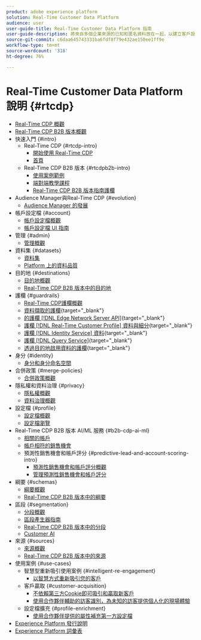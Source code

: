 ```yaml
---
product: adobe experience platform
solution: Real-Time Customer Data Platform
audience: user
user-guide-title: Real-Time Customer Data Platform 指南
user-guide-description: 將來自多個企業來源的已知和匿名資料放在一起，以建立客戶設定檔，從這些設定檔建立對象區段，並對協力廠商目的地啟動這些區段。
source-git-commit: c6daa645743331ba6fdf8f79e432ae150ee1ff9e
workflow-type: tm+mt
source-wordcount: '318'
ht-degree: 76%

---
```



# Real-Time Customer Data Platform 說明 {#rtcdp}

* [Real-Time CDP 概觀](overview.md)
* [Real-Time CDP B2B 版本概觀](b2b-overview.md)
* 快速入門 {#intro}
   * Real-Time CDP {#rtcdp-intro}
      * [開始使用 Real-Time CDP](get-started.md)
      * [首頁](home-page-dashboards.md)
   * Real-Time CDP B2B 版本 {#rtcdpb2b-intro}
      * [使用案例範例](./b2b-use-case.md)
      * [端對端教學課程](./b2b-tutorial.md)
      * [Real-Time CDP B2B 版本指南護欄](b2b-guardrails.md)
* Audience Manager與Real-Time CDP {#evolution}
   * [Audience Manager 的發展](aam-to-rtcdp.md)
* 帳戶設定檔 {#account}
   * [帳戶設定檔概觀](accounts/account-profile-overview.md)
   * [帳戶設定檔 UI 指南](accounts/account-profile-ui-guide.md)
* 管理 {#admin}
   * [管理概觀](administration/admin-overview.md)
* 資料集 {#datasets}
   * [資料集](datasets/dataset.md)
   * [Platform 上的資料品質](datasets/data-quality.md)
* 目的地 {#destinations}
   * [目的地概觀](destinations/overview.md)
   * [Real-Time CDP B2B 版本中的目的地](destinations/b2b.md)
* 護欄 {#guardrails}
   * [Real-Time CDP護欄概觀](guardrails/overview.md)
   * [資料擷取的護欄](https://experienceleague.adobe.com/docs/experience-platform/ingestion/guardrails.html){target="_blank"}
   * [的護欄 [!DNL Edge Network Server API]](https://experienceleague.adobe.com/docs/experience-platform/edge-network-server-api/guardrails.html){target="_blank"}
   * [護欄 [!DNL Real-Time Customer Profile] 資料與細分](https://experienceleague.adobe.com/docs/experience-platform/profile/guardrails.html?lang=zh-Hant){target="_blank"}
   * [護欄 [!DNL Identity Service] 資料](https://experienceleague.adobe.com/docs/experience-platform/identity/guardrails.html){target="_blank"}
   * [護欄 [!DNL Query Service]](https://experienceleague.adobe.com/docs/experience-platform/query/guardrails.html){target="_blank"}
   * [透過目的地啟用資料的護欄](https://experienceleague.adobe.com/docs/experience-platform/destinations/guardrails.html){target="_blank"}
* 身分 {#identity}
   * [身分和身分命名空間](profile/identities-overview.md)
* 合併政策 {#merge-policies}
   * [合併政策概觀](profile/merge-policies.md)
* 隱私權和資料治理 {#privacy}
   * [隱私權概觀](privacy/privacy-overview.md)
   * [資料治理概觀](privacy/data-governance-overview.md)
* 設定檔 {#profile}
   * [設定檔概觀](profile/profile-overview.md)
   * [設定檔瀏覽](profile/profile-browse.md)
* Real-Time CDP B2B 版本 AI/ML 服務 {#b2b-cdp-ai-ml}
   * [相關的帳戶](b2b-ai-ml-services/related-accounts.md)
   * [帳戶相符的銷售機會](b2b-ai-ml-services/lead-to-account-matching.md)
   * 預測性銷售機會和帳戶評分 {#predictive-lead-and-account-scoring-intro}
      * [預測性銷售機會和帳戶評分概觀](b2b-ai-ml-services/predictive-lead-and-account-scoring.md)
      * [管理預測性銷售機會和帳戶評分 ](b2b-ai-ml-services/manage-predictive-lead-and-account-scoring.md)
* 綱要 {#schemas}
   * [綱要概觀](schemas/overview.md)
   * [Real-Time CDP B2B 版本中的綱要](schemas/b2b.md)
* 區段 {#segmentation}
   * [分段概觀](segmentation/segmentation-overview.md)
   * [區段產生器指南](segmentation/segment-builder-guide.md)
   * [Real-Time CDP B2B 版本中的分段](segmentation/b2b.md)
   * [Customer AI](segmentation/customer-ai.md)
* 來源 {#sources}
   * [來源概觀](sources/sources-overview.md)
   * [Real-Time CDP B2B 版本中的來源](sources/b2b.md)
* 使用案例 {#use-cases}
   * 智慧型重新吸引使用案例 {#intelligent-re-engagement}
      * [以智慧方式重新吸引您的客戶](/help/rtcdp/use-case-guides/intelligent-re-engagement/intelligent-re-engagement.md)
   * 客戶贏取 {#customer-acquisition}
      * [不依賴第三方Cookie即可吸引和贏取新客戶](/help/rtcdp/partner-data/prospecting.md)
      * [使用合作夥伴輔助的訪客識別，為未知的訪客提供個人化的現場體驗](/help/rtcdp/partner-data/onsite-personalization.md)
   * 設定檔擴充 {#profile-enrichment}
      * [使用合作夥伴提供的屬性補充第一方設定檔](/help/rtcdp/partner-data/supplement-first-party-profiles.md)
* [Experience Platform 發行說明](https://www.adobe.com/go/platform-release-notes_tw)
* [Experience Platform 詞彙表](https://www.adobe.com/go/platform-glossary_tw)